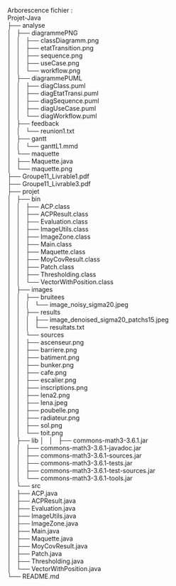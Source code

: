 Arborescence fichier :   
Projet-Java     
├── analyse   
│   ├── diagrammePNG   
│   │   ├── classDiagramm.png   
│   │   ├── etatTransition.png   
│   │   ├── sequence.png   
│   │   ├── useCase.png   
│   │   └── workflow.png   
│   ├── diagrammePUML   
│   │   ├── diagClass.puml   
│   │   ├── diagEtatTransi.puml   
│   │   ├── diagSequence.puml   
│   │   ├── diagUseCase.puml   
│   │   └── diagWorkflow.puml  
│   ├── feedback   
│   │   └── reunion1.txt   
│   ├── gantt   
│   │   └── ganttL1.mmd   
│   └── maquette   
│       ├── Maquette.java   
│       └── maquette.png   
├── Groupe11_Livrable1.pdf   
├── Groupe11_Livrable3.pdf   
├── projet   
│   ├── bin   
│   │   ├── ACP.class  
│   │   ├── ACPResult.class  
│   │   ├── Evaluation.class  
│   │   ├── ImageUtils.class  
│   │   ├── ImageZone.class  
│   │   ├── Main.class  
│   │   ├── Maquette.class  
│   │   ├── MoyCovResult.class  
│   │   ├── Patch.class  
│   │   ├── Thresholding.class  
│   │   └── VectorWithPosition.class  
│   ├── images  
│   │   ├── bruitees  
│   │   │   └── image_noisy_sigma20.jpeg  
│   │   ├── results  
│   │   │   ├── image_denoised_sigma20_patchs15.jpeg  
│   │   │   └── resultats.txt  
│   │   └── sources  
│   │       ├── ascenseur.png  
│   │       ├── barriere.png  
│   │       ├── batiment.png  
│   │       ├── bunker.png  
│   │       ├── cafe.png  
│   │       ├── escalier.png  
│   │       ├── inscriptions.png  
│   │       ├── lena2.png  
│   │       ├── lena.jpeg  
│   │       ├── poubelle.png  
│   │       ├── radiateur.png  
│   │       ├── sol.png  
│   │       └── toit.png  
│   ├── lib
│   │   ├── commons-math3-3.6.1.jar  
│   │   ├── commons-math3-3.6.1-javadoc.jar  
│   │   ├── commons-math3-3.6.1-sources.jar  
│   │   ├── commons-math3-3.6.1-tests.jar  
│   │   ├── commons-math3-3.6.1-test-sources.jar  
│   │   └── commons-math3-3.6.1-tools.jar  
│   └── src  
│       ├── ACP.java  
│       ├── ACPResult.java  
│       ├── Evaluation.java  
│       ├── ImageUtils.java  
│       ├── ImageZone.java  
│       ├── Main.java  
│       ├── Maquette.java  
│       ├── MoyCovResult.java  
│       ├── Patch.java  
│       ├── Thresholding.java  
│       └── VectorWithPosition.java  
└── README.md  



